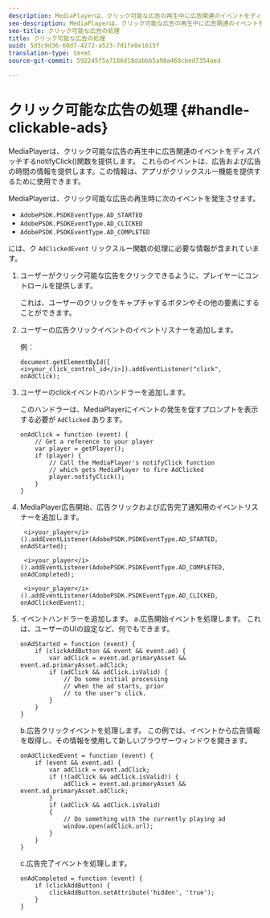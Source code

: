 ```yaml
---
description: MediaPlayerは、クリック可能な広告の再生中に広告関連のイベントをディスパッチするnotifyClick()関数を提供します。 これらのイベントは、広告および広告の時間の情報を提供します。この情報は、アプリがクリックスルー機能を提供するために使用できます。
seo-description: MediaPlayerは、クリック可能な広告の再生中に広告関連のイベントをディスパッチするnotifyClick()関数を提供します。 これらのイベントは、広告および広告の時間の情報を提供します。この情報は、アプリがクリックスルー機能を提供するために使用できます。
seo-title: クリック可能な広告の処理
title: クリック可能な広告の処理
uuid: 5d3c9d36-60d7-4272-a523-7d1fe0e1615f
translation-type: tm+mt
source-git-commit: 592245f5a7186d18dabbb5a98a468cbed7354aed

---
```



# クリック可能な広告の処理 {#handle-clickable-ads}

MediaPlayerは、クリック可能な広告の再生中に広告関連のイベントをディスパッチするnotifyClick()関数を提供します。 これらのイベントは、広告および広告の時間の情報を提供します。この情報は、アプリがクリックスルー機能を提供するために使用できます。

MediaPlayerは、クリック可能な広告の再生時に次のイベントを発生させます。

* `AdobePSDK.PSDKEventType.AD_STARTED`
* `AdobePSDK.PSDKEventType.AD_CLICKED`
* `AdobePSDK.PSDKEventType.AD_COMPLETED`

には、ク `AdClickedEvent` リックスルー関数の処理に必要な情報が含まれています。

1. ユーザーがクリック可能な広告をクリックできるように、プレイヤーにコントロールを提供します。

   これは、ユーザーのクリックをキャプチャするボタンやその他の要素にすることができます。
1. ユーザーの広告クリックイベントのイベントリスナーを追加します。

   例：

   ```
   document.getElementById([ 
   <i>your_click_control_id</i>]).addEventListener("click", onAdClick);
   ```

1. ユーザーのclickイベントのハンドラーを追加します。

   このハンドラーは、MediaPlayerにイベントの発生を促すプロンプトを表示する必要が `AdClicked` あります。

   ```
   onAdClick = function (event) { 
       // Get a reference to your player 
       var player = getPlayer(); 
       if (player) { 
           // Call the MediaPlayer's notifyClick function 
           // which gets MediaPlayer to fire AdClicked 
           player.notifyClick(); 
       } 
   } 
   ```

1. MediaPlayer広告開始、広告クリックおよび広告完了通知用のイベントリスナーを追加します。

   ```
    <i>your_player</i>().addEventListener(AdobePSDK.PSDKEventType.AD_STARTED, onAdStarted); 
   
    <i>your_player</i>().addEventListener(AdobePSDK.PSDKEventType.AD_COMPLETED, onAdCompleted);
   
    <i>your_player</i>().addEventListener(AdobePSDK.PSDKEventType.AD_CLICKED, onAdClickedEvent);
   ```

1. イベントハンドラーを追加します。
a.広告開始イベントを処理します。
これは、ユーザーのUIの設定など、何でもできます。

   ```
   onAdStarted = function (event) { 
       if (clickAddButton && event && event.ad) { 
           var adClick = event.ad.primaryAsset && event.ad.primaryAsset.adClick; 
           if (adClick && adClick.isValid) { 
               // Do some initial processing  
               // when the ad starts, prior 
               // to the user's click. 
           } 
       } 
   }
   ```

   b.広告クリックイベントを処理します。
この例では、イベントから広告情報を取得し、その情報を使用して新しいブラウザーウィンドウを開きます。

   ```
   onAdClickedEvent = function (event) { 
       if (event && event.ad) { 
           var adClick = event.adClick; 
           if (!(adClick && adClick.isValid)) { 
               adClick = event.ad.primaryAsset && event.ad.primaryAsset.adClick; 
           } 
           if (adClick && adClick.isValid) 
           { 
               // Do something with the currently playing ad 
               window.open(adClick.url); 
           } 
       } 
   }
   ```

   c.広告完了イベントを処理します。

   ```
   onAdCompleted = function (event) { 
       if (clickAddButton) { 
           clickAddButton.setAttribute('hidden', 'true'); 
       } 
   }
   ```
